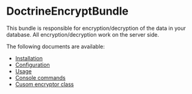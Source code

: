 # DoctrineEncryptBundle 

This bundle is responsible for encryption/decryption of the data in your database.
All encryption/decryption work on the server side.

The following documents are available:

* [Installation](https://github.com/integralservice/DoctrineEncryptBundle/blob/master/Resources/doc/installation.md)
* [Configuration](https://github.com/integralservice/DoctrineEncryptBundle/blob/master/Resources/doc/configuration.md)
* [Usage](https://github.com/integralservice/DoctrineEncryptBundle/blob/master/Resources/doc/usage.md)
* [Console commands](https://github.com/integralservice/DoctrineEncryptBundle/blob/master/Resources/doc/commands.md)
* [Cusom encryptor class](https://github.com/integralservice/DoctrineEncryptBundle/blob/master/Resources/doc/custom_encryptor.md)
